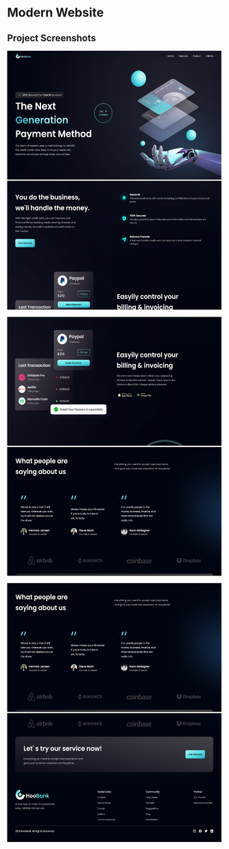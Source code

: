 # Modern Website

## Project Screenshots

<p>
  <img src="bank_app/public/project-ss/HomeScreen.png" height="300" width="500" />
  <img src="bank_app/public/project-ss/Features.png" height="300" width="500" />
</p>

<p>
  <img src="bank_app/public/project-ss/Business.png" height="300" width="500" />
  <img src="bank_app/public/project-ss/Client.png" height="300" width="500" />
</p>

<p>
  <img src="bank_app/public/project-ss/Client.png" height="300" width="500" />
  <img src="bank_app/public/project-ss/Footer.png" height="300" width="500" />
</p>
